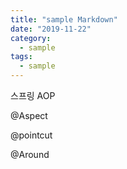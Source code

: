 ```yaml
---
title: "sample Markdown"
date: "2019-11-22"
category:
  - sample
tags:
  - sample
---
```


스프링 AOP

@Aspect

@pointcut

@Around